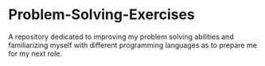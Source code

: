 # Problem-Solving-Exercises
A repository dedicated to improving my problem solving abilities and familiarizing myself with different programming languages as to prepare me for my next role. 
